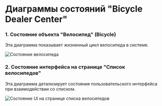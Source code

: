 # Диаграммы состояний "Bicycle Dealer Center"

### 1. Состояние объекта "Велосипед" (Bicycle)

Эта диаграмма показывает жизненный цикл велосипеда в системе.

![Состояние велосипеда](https://github.com/michael204060/bicycle_dialer_center_ui/tree/master/docs/diagrams/images/BicycleState.png)

### 2. Состояние интерфейса на странице "Список велосипедов"

Эта диаграмма детализирует состояния пользовательского интерфейса при взаимодействии со списком.

![Состояние UI на странице списка велосипедов](https://github.com/michael204060/bicycle_dialer_center_ui/tree/master/docs/diagrams/images/UIState.png)